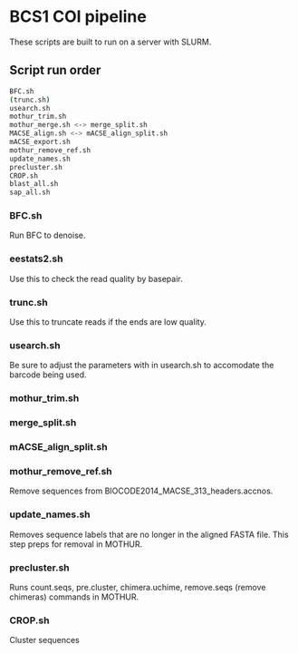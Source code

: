 # BCS1 COI pipeline
These scripts are built to run on a server with SLURM.

## Script run order
```bash
BFC.sh
(trunc.sh)
usearch.sh
mothur_trim.sh
mothur_merge.sh <-> merge_split.sh
MACSE_align.sh <-> mACSE_align_split.sh
mACSE_export.sh
mothur_remove_ref.sh
update_names.sh
precluster.sh
CROP.sh
blast_all.sh
sap_all.sh

```
### BFC.sh
Run BFC to denoise.

### eestats2.sh
Use this to check the read quality by basepair.

### trunc.sh
Use this to truncate reads if the ends are low quality.

### usearch.sh
Be sure to adjust the parameters with in usearch.sh to accomodate the barcode being used.
### mothur\_trim.sh

### merge\_split.sh

### mACSE\_align\_split.sh

### mothur\_remove\_ref.sh
Remove sequences from BIOCODE2014\_MACSE\_313\_headers.accnos.

### update\_names.sh
Removes sequence labels that are no longer in the aligned FASTA file. This step preps for removal in MOTHUR.

### precluster.sh
Runs count.seqs, pre.cluster, chimera.uchime, remove.seqs (remove chimeras) commands in MOTHUR.

### CROP.sh
Cluster sequences
